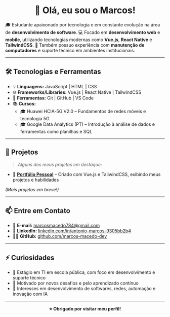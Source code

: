 <h1 align="center">👋 Olá, eu sou o Marcos!</h1>

<p>
🎓 Estudante apaixonado por tecnologia e em constante evolução na área de <strong>desenvolvimento de software</strong>.  
💻 Focado em <strong>desenvolvimento web</strong> e <strong>mobile</strong>, utilizando tecnologias modernas como <strong>Vue.js</strong>, <strong>React Native</strong> e <strong>TailwindCSS</strong>.  
🔧 Também possuo experiência com <strong>manutenção de computadores</strong> e suporte técnico em ambientes institucionais.
</p>

---

## 🛠️ Tecnologias e Ferramentas

- 💡 **Linguagens:** JavaScript | HTML | CSS  
- 🌐 **Frameworks/Libraries:** Vue.js | React Native | TailwindCSS  
- 🧰 **Ferramentas:** Git | GitHub | VS Code  
- 📚 **Cursos:**  
  - 🎓 Huawei HCIA-5G V2.0 – Fundamentos de redes móveis e tecnologia 5G  
  - 🎓 Google Data Analytics (PT) – Introdução à análise de dados e ferramentas como planilhas e SQL  

---

## 🚀 Projetos

> *Alguns dos meus projetos em destaque:*

- 🔗 [**Portfólio Pessoal**](https://marcos-macedo-dev.vercel.app/) – Criado com Vue.js e TailwindCSS, exibindo meus projetos e habilidades  

*(Mais projetos em breve!)*

---

## 📫 Entre em Contato

- 📧 **E-mail:** marcosmacedo784@gmail.com  
- 💼 **LinkedIn:** [linkedin.com/in/antonio-marcos-9305bb2b4](https://www.linkedin.com/in/antonio-marcos-9305bb2b4)  
- 🧑‍💻 **GitHub:** [github.com/marcos-macedo-dev](https://github.com/marcos-macedo-dev)

---

## ⚡ Curiosidades

- 📍 Estágio em TI em escola pública, com foco em desenvolvimento e suporte técnico  
- 🚀 Motivado por novos desafios e pelo aprendizado contínuo  
- 🤖 Interesses em desenvolvimento de softwares, redes, automação e inovação com IA

---

<p align="center"><strong>⭐ Obrigado por visitar meu perfil!</strong></p>
